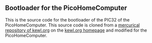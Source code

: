 ## Bootloader for the PicoHomeComputer

This is the source code for the bootloader of the PIC32 of the PicoHomeComputer.
This source code is cloned from a [mercurical repository of kewl.org](http://hg.kewl.org/pub/chipKITPi)
on the [kewl.org homepage](https://wiki.kewl.org/dokuwiki/projects:chipkit32) and modified
for the PicoHomeComputer.
